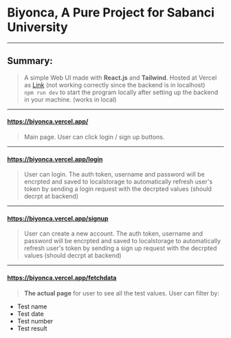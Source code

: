 # Biyonca, A Pure Project for Sabanci University
****
## Summary:
> A simple Web UI made with **React.js** and **Tailwind**. Hosted at Vercel as [Link](https://biyonca.vercel.app/) (not working correctly since the backend is in localhost)\
> `npm run dev` to start the program locally after setting up the backend in your machine. (works in local)
****
#### https://biyonca.vercel.app/
> Main page. User can click login / sign up buttons.
****
#### https://biyonca.vercel.app/login
> User can login. The auth token, username and password will be encrpted and saved to localstorage to automatically refresh user's token by sending a login request with the decrpted values (should decrpt at backend)
****
#### https://biyonca.vercel.app/signup
> User can create a new account. The auth token, username and password will be encrpted and saved to localstorage to automatically refresh user's token by sending a sign up request with the decrpted values (should decrpt at backend)
****
#### https://biyonca.vercel.app/fetchdata
> **The actual page** for user to see all the test values. User can filter by:
* Test name
* Test date
* Test number
* Test result
